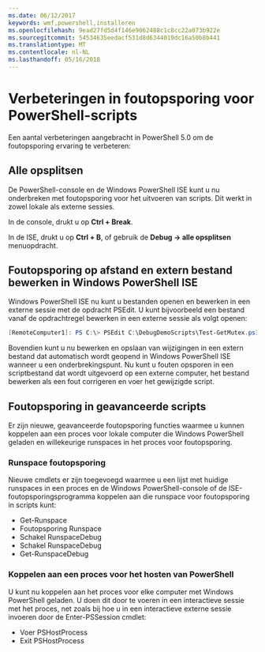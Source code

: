 ```yaml
---
ms.date: 06/12/2017
keywords: wmf,powershell,installeren
ms.openlocfilehash: 9ead27fd5d4f146e9062488c1c8cc22a073b922e
ms.sourcegitcommit: 54534635eedacf531d8d6344019dc16a50b8b441
ms.translationtype: MT
ms.contentlocale: nl-NL
ms.lasthandoff: 05/16/2018
---
```

# <a name="improvements-in-powershell-script-debugging"></a>Verbeteringen in foutopsporing voor PowerShell-scripts

Een aantal verbeteringen aangebracht in PowerShell 5.0 om de foutopsporing ervaring te verbeteren:

## <a name="break-all"></a>Alle opsplitsen

De PowerShell-console en de Windows PowerShell ISE kunt u nu onderbreken met foutopsporing voor het uitvoeren van scripts. Dit werkt in zowel lokale als externe sessies.

In de console, drukt u op **Ctrl + Break**.

In de ISE, drukt u op **Ctrl + B**, of gebruik de **Debug -> alle opsplitsen** menuopdracht.

## <a name="remote-debugging-and-remote-file-editing-in-windows-powershell-ise"></a>Foutopsporing op afstand en extern bestand bewerken in Windows PowerShell ISE

Windows PowerShell ISE nu kunt u bestanden openen en bewerken in een externe sessie met de opdracht PSEdit.
U kunt bijvoorbeeld een bestand vanaf de opdrachtregel bewerken in een externe sessie als volgt openen:

```powershell
[RemoteComputer1]: PS C:\> PSEdit C:\DebugDemoScripts\Test-GetMutex.ps1
```

Bovendien kunt u nu bewerken en opslaan van wijzigingen in een extern bestand dat automatisch wordt geopend in Windows PowerShell ISE wanneer u een onderbrekingspunt.
Nu kunt u fouten opsporen in een scriptbestand dat wordt uitgevoerd op een externe computer, het bestand bewerken als een fout corrigeren en voer het gewijzigde script.

## <a name="advanced-script-debugging"></a>Foutopsporing in geavanceerde scripts

Er zijn nieuwe, geavanceerde foutopsporing functies waarmee u kunnen koppelen aan een proces voor lokale computer die Windows PowerShell geladen en willekeurige runspaces in het proces voor foutopsporing.

### <a name="runspace-debugging"></a>Runspace foutopsporing

Nieuwe cmdlets er zijn toegevoegd waarmee u een lijst met huidige runspaces in een proces en de Windows PowerShell-console of de ISE-foutopsporingsprogramma koppelen aan die runspace voor foutopsporing in scripts kunt:

-   Get-Runspace
-   Foutopsporing Runspace
-   Schakel RunspaceDebug
-   Schakel RunspaceDebug
-   Get-RunspaceDebug

### <a name="attach-to-process-hosting-powershell"></a>Koppelen aan een proces voor het hosten van PowerShell

U kunt nu koppelen aan het proces voor elke computer met Windows PowerShell geladen. U doen dit door te voeren in een interactieve sessie met het proces, net zoals bij hoe u in een interactieve externe sessie invoeren door de Enter-PSSession cmdlet:

-   Voer PSHostProcess
-   Exit PSHostProcess

